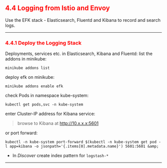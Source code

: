 ## <font color='red'> 4.4 Logging from Istio and Envoy </font>
Use the EFK stack - Elasticsearch, Fluentd and Kibana to record and search logs.

---

### <font color='red'> 4.4.1 Deploy the Logging Stack </font>
Deployments, services etc. in Elasticsearch, Kibana and Fluentd:
list the addons in minikube:
```
minikube addons list
```
deploy efk on minikube:
```
minikube addons enable efk
```
check Pods in namespace kube-system:
```
kubectl get pods,svc -n kube-system
```
enter Cluster-IP address for Kibana service:  

> browse to Kibana at http://10.x.x.x:5601

or port forward:
```
kubectl -n kube-system port-forward $(kubectl -n kube-system get pod -l app=kibana -o jsonpath='{.items[0].metadata.name}') 5601:5601 &amp;
```

- In _Discover_ create index pattern for `logstash-*`

---